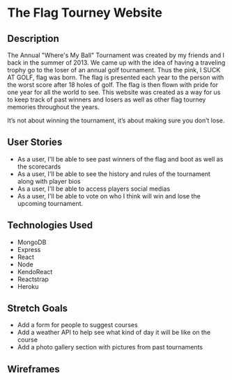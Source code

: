 # The Flag Tourney Website

## Description
The Annual "Where's My Ball" Tournament was created by my friends and I back in the summer of 2013. We came up with the idea of having a traveling trophy go to the loser of an annual golf tournament. Thus the pink, I SUCK AT GOLF, flag was born. The flag is presented each year to the person with the worst score after 18 holes of golf. The flag is then flown with pride for one year for all the world to see. This website was created as a way for us to keep track of past winners and losers as well as other flag tourney memories throughout the years.  

 
It’s not about winning the tournament, it’s about making sure you don’t lose.


## User Stories
- As a user, I'll be able to see past winners of the flag and boot as well as the scorecards
- As a user, I'll be able to see the history and rules of the tournament along with player bios
- As a user, I'll be able to access players social medias 
- As a user, I'll be able to vote on who I think will win and lose the upcoming tournament.

## Technologies Used
- MongoDB
- Express
- React
- Node
- KendoReact
- Reactstrap
- Heroku

## Stretch Goals
- Add a form for people to suggest courses
- Add a weather API to help see what kind of day it will be like on the course 
- Add a photo gallery section with pictures from past tournaments

## Wireframes
